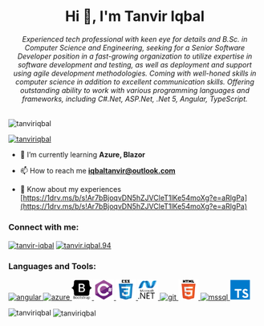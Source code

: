 <h1 align="center">Hi 👋, I'm Tanvir Iqbal</h1>
<h6 align="center">Experienced tech professional with keen eye for details and B.Sc. in Computer Science and Engineering, seeking for a Senior Software Developer position in a fast-growing organization to utilize expertise in software development and testing, as well as deployment and support using agile development methodologies. Coming with well-honed skills in computer science in addition to excellent communication skills. Offering outstanding ability to work with various programming languages and frameworks, including C#.Net, ASP.Net, .Net 5, Angular, TypeScript.</h6>

<p align="left"> <img src="https://komarev.com/ghpvc/?username=tanviriqbal&label=Profile%20views&color=0e75b6&style=flat" alt="tanviriqbal" /> </p>

<p align="left"> <a href="https://github.com/ryo-ma/github-profile-trophy"><img src="https://github-profile-trophy.vercel.app/?username=tanviriqbal" alt="tanviriqbal" /></a> </p>

- 🌱 I’m currently learning **Azure, Blazor**

- 📫 How to reach me **iqbaltanvir@outlook.com**

- 📄 Know about my experiences [https://1drv.ms/b/s!Ar7bBjoqvDN5hZJVCleT1lKe54moXg?e=aRlgPa](https://1drv.ms/b/s!Ar7bBjoqvDN5hZJVCleT1lKe54moXg?e=aRlgPa)

<h3 align="left">Connect with me:</h3>
<p align="left">
<a href="https://linkedin.com/in/tanvir-iqbal" target="blank"><img align="center" src="https://raw.githubusercontent.com/rahuldkjain/github-profile-readme-generator/master/src/images/icons/Social/linked-in-alt.svg" alt="tanvir-iqbal" height="30" width="40" /></a>
<a href="https://fb.com/tanvir.iqbal.94" target="blank"><img align="center" src="https://raw.githubusercontent.com/rahuldkjain/github-profile-readme-generator/master/src/images/icons/Social/facebook.svg" alt="tanvir.iqbal.94" height="30" width="40" /></a>
</p>

<h3 align="left">Languages and Tools:</h3>
<p align="left"> <a href="https://angular.io" target="_blank" rel="noreferrer"> <img src="https://angular.io/assets/images/logos/angular/angular.svg" alt="angular" width="40" height="40"/> </a> <a href="https://azure.microsoft.com/en-in/" target="_blank" rel="noreferrer"> <img src="https://www.vectorlogo.zone/logos/microsoft_azure/microsoft_azure-icon.svg" alt="azure" width="40" height="40"/> </a> <a href="https://getbootstrap.com" target="_blank" rel="noreferrer"> <img src="https://raw.githubusercontent.com/devicons/devicon/master/icons/bootstrap/bootstrap-plain-wordmark.svg" alt="bootstrap" width="40" height="40"/> </a> <a href="https://www.w3schools.com/cs/" target="_blank" rel="noreferrer"> <img src="https://raw.githubusercontent.com/devicons/devicon/master/icons/csharp/csharp-original.svg" alt="csharp" width="40" height="40"/> </a> <a href="https://www.w3schools.com/css/" target="_blank" rel="noreferrer"> <img src="https://raw.githubusercontent.com/devicons/devicon/master/icons/css3/css3-original-wordmark.svg" alt="css3" width="40" height="40"/> </a> <a href="https://dotnet.microsoft.com/" target="_blank" rel="noreferrer"> <img src="https://raw.githubusercontent.com/devicons/devicon/master/icons/dot-net/dot-net-original-wordmark.svg" alt="dotnet" width="40" height="40"/> </a> <a href="https://git-scm.com/" target="_blank" rel="noreferrer"> <img src="https://www.vectorlogo.zone/logos/git-scm/git-scm-icon.svg" alt="git" width="40" height="40"/> </a> <a href="https://www.w3.org/html/" target="_blank" rel="noreferrer"> <img src="https://raw.githubusercontent.com/devicons/devicon/master/icons/html5/html5-original-wordmark.svg" alt="html5" width="40" height="40"/> </a> <a href="https://www.microsoft.com/en-us/sql-server" target="_blank" rel="noreferrer"> <img src="https://www.svgrepo.com/show/303229/microsoft-sql-server-logo.svg" alt="mssql" width="40" height="40"/> </a> <a href="https://www.typescriptlang.org/" target="_blank" rel="noreferrer"> <img src="https://raw.githubusercontent.com/devicons/devicon/master/icons/typescript/typescript-original.svg" alt="typescript" width="40" height="40"/> </a> </p>

<p><img align="left" src="https://github-readme-stats.vercel.app/api/top-langs?username=tanviriqbal&show_icons=true&locale=en&layout=compact" alt="tanviriqbal" /></p>

<p>&nbsp;<img align="center" src="https://github-readme-stats.vercel.app/api?username=tanviriqbal&show_icons=true&locale=en" alt="tanviriqbal" /></p>
